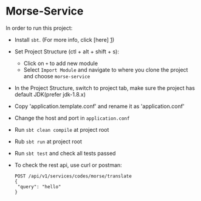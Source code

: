 # Morse-Service

In order to run this project:

* Install `sbt`. (For more info, click [here] [1])
* Set Project Structure (ctl + alt + shift + s):
    * Click on `+` to add new module
    * Select `Import Module` and navigate to where you clone the project and choose `morse-service`
* In the Project Structure, switch to project tab, make sure the project has default JDK(prefer jdk-1.8.x)    
* Copy 'application.template.conf' and rename it as 'application.conf'  
* Change the host and port in `application.conf`  
* Run `sbt clean compile` at project root
* Rub `sbt run` at project root
* Run `sbt test` and check all tests passed
* To check the rest api, use curl or postman:

    ```
    POST /api/v1/services/codes/morse/translate
    {
     "query": "hello"
    }
    ```

[1]: https://www.scala-sbt.org/1.x/docs/Setup.html

